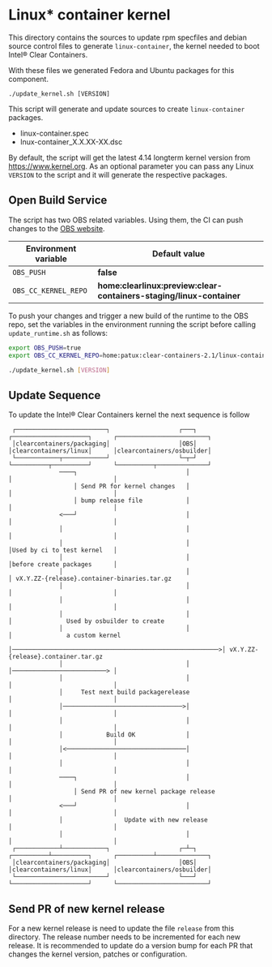 # Linux\* container kernel

This directory contains the sources to update rpm specfiles and debian source
control files to generate ``linux-container``, the kernel needed to boot 
Intel® Clear Containers.

With these files we generated Fedora and Ubuntu packages for this component.

``./update_kernel.sh [VERSION]``


This script will generate and update sources to create ``linux-container``
packages.

  * linux-container.spec
  * lnux-container_X.X.XX-XX.dsc

By default, the script will get the latest 4.14 longterm kernel version from
https://www.kernel.org. As an optional parameter you can pass any Linux
``VERSION`` to the script and it will generate the respective packages.

## Open Build Service

The script has two OBS related variables. Using them, the CI can push changes
to the [OBS website](https://build.opensuse.org/).

Environment variable | Default value
---------------------|--------------
``OBS_PUSH``           | **false**
``OBS_CC_KERNEL_REPO`` | **home:clearlinux:preview:clear-containers-staging/linux-container**

To push your changes and trigger a new build of the runtime to the OBS repo,
set the variables in the environment running the script before calling
``update_runtime.sh`` as follows:

```bash
export OBS_PUSH=true
export OBS_CC_KERNEL_REPO=home:patux:clear-containers-2.1/linux-container

./update_kernel.sh [VERSION]
```

## Update Sequence

To update the Intel® Clear Containers kernel the next sequence is follow

     ┌─────────────────────────┐                   ┌───┐          ┌─────────────────────┐      ┌─────────────────────────┐
     │clearcontainers/packaging│                   │OBS│          │clearcontainers/linux│      │clearcontainers/osbuilder│
     └────────────┬────────────┘                   └─┬─┘          └──────────┬──────────┘      └──────────┬──────────────┘
                  ────┐                              │                       │                            │
                      │ Send PR for kernel changes   │                       │                            │
                      │ bump release file            │                       │                            │
                  <───┘                              │                       │                            │
                  │                                  │                       │                            │
                  │                                  │                       │Used by ci to test kernel   │
                  │                                  │                       │before create packages      │
                  │                                  │                       │ vX.Y.ZZ-{release}.container-binaries.tar.gz
                  │                                  │                       │                            │
                  │                                  │                       │                            │
                  │                                  │                       │               Used by osbuilder to create
                  │                                  │                       │               a custom kernel
                  │─────────────────────────────────────────────────────────>│ vX.Y.ZZ-{release}.container.tar.gz
                  │                                  │                       │──────────────────────────> │           
                  │                                  │                       │                            │           
                  │     Test next build packagerelease                       │                            │           
                  │─────────────────────────────────>│                       │                            │           
                  │                                  │                       │                            │           
                  │            Build OK              │                       │                            │           
                  │<─────────────────────────────────│                       │                            │           
                  │                                  │                       │                            │           
                  ────┐                              │                       │                            │           
                      │ Send PR of new kernel package release                │                            │           
                  <───┘                              │                       │                            │           
                  │                 Update with new release                  │                            │
                  │                                  │                       │                            │           
     ┌────────────┴────────────┐                   ┌─┴─┐          ┌──────────┴──────────┐      ┌──────────┴──────────────┐
     │clearcontainers/packaging│                   │OBS│          │clearcontainers/linux│      │clearcontainers/osbuilder│
     └─────────────────────────┘                   └───┘          └─────────────────────┘      └─────────────────────────┘

## Send PR of new kernel release ##

For a new kernel release is need to update the file `release` from this
directory. The release number needs to be incremented for each new
release. It is recommended to update do a version bump for each PR that
changes the kernel version, patches or configuration.
